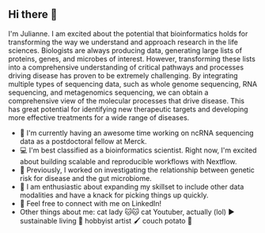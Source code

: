 ## Hi there 👋

I'm Julianne. I am excited about the potential that bioinformatics holds for transforming the way we
understand and approach research in the life sciences. Biologists are always producing data, generating
large lists of proteins, genes, and microbes of interest. However, transforming these lists into a
comprehensive understanding of critical pathways and processes driving disease has proven to be
extremely challenging. By integrating multiple types of sequencing data, such as whole genome
sequencing, RNA sequencing, and metagenomics sequencing, we can obtain a comprehensive view of the
molecular processes that drive disease. This has great potential for identifying new therapeutic targets and
developing more effective treatments for a wide range of diseases.

- 🔭 I'm currently having an awesome time working on ncRNA sequencing data as a postdoctoral fellow at Merck.
- 💻 I'm best classified as a bioinformatics scientist. Right now, I'm excited about building scalable and reproducible workflows with Nextflow.
- 💩 Previously, I worked on investigating the relationship between genetic risk for disease and the gut microbiome.
- 🌱 I am enthusiastic about expanding my skillset to include other data modalities and have a knack for picking things up quickly.
- 👯 Feel free to connect with me on LinkedIn!
- Other things about me: cat lady 🐱🐱 cat Youtuber, actually (lol) ▶️ sustainable living 🍃 hobbyist artist 🖌️ couch potato 🥔



